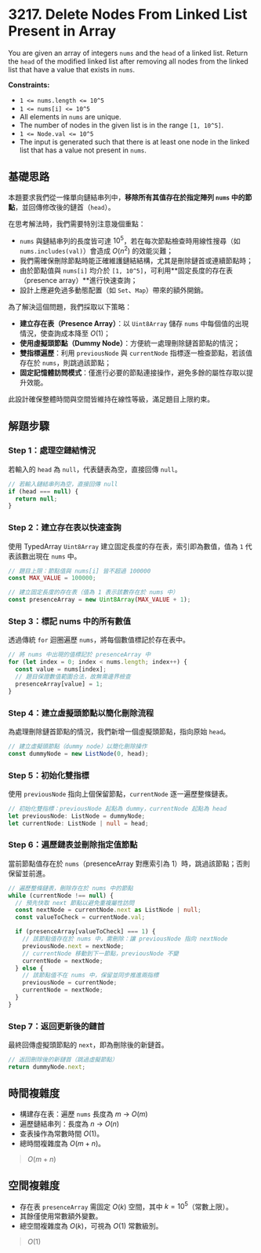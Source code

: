 # 3217. Delete Nodes From Linked List Present in Array

You are given an array of integers `nums` and the `head` of a linked list. 
Return the `head` of the modified linked list after removing all nodes from the linked list that have a value that exists in `nums`.

**Constraints:**

- `1 <= nums.length <= 10^5`
- `1 <= nums[i] <= 10^5`
- All elements in `nums` are unique.
- The number of nodes in the given list is in the range `[1, 10^5]`.
- `1 <= Node.val <= 10^5`
- The input is generated such that there is at least one node in the linked list that has a value not present in `nums`.

## 基礎思路

本題要求我們從一條單向鏈結串列中，**移除所有其值存在於指定陣列 `nums` 中的節點**，並回傳修改後的鏈首（`head`）。

在思考解法時，我們需要特別注意幾個重點：

- `nums` 與鏈結串列的長度皆可達 $10^5$，若在每次節點檢查時用線性搜尋（如 `nums.includes(val)`）會造成 $O(n^2)$ 的效能災難；
- 我們需確保刪除節點時能正確維護鏈結結構，尤其是刪除鏈首或連續節點時；
- 由於節點值與 `nums[i]` 均介於 `[1, 10^5]`，可利用**固定長度的存在表（presence array）**進行快速查詢；
- 設計上應避免過多動態配置（如 `Set`、`Map`）帶來的額外開銷。

為了解決這個問題，我們採取以下策略：

- **建立存在表（Presence Array）**：以 `Uint8Array` 儲存 `nums` 中每個值的出現情況，使查詢成本降至 $O(1)$；
- **使用虛擬頭節點（Dummy Node）**：方便統一處理刪除鏈首節點的情況；
- **雙指標遍歷**：利用 `previousNode` 與 `currentNode` 指標逐一檢查節點，若該值存在於 `nums`，則跳過該節點；
- **固定記憶體訪問模式**：僅進行必要的節點連接操作，避免多餘的屬性存取以提升效能。

此設計確保整體時間與空間皆維持在線性等級，滿足題目上限約束。

## 解題步驟

### Step 1：處理空鏈結情況

若輸入的 `head` 為 `null`，代表鏈表為空，直接回傳 `null`。

```typescript
// 若輸入鏈結串列為空，直接回傳 null
if (head === null) {
  return null;
}
```

### Step 2：建立存在表以快速查詢

使用 TypedArray `Uint8Array` 建立固定長度的存在表，索引即為數值，值為 `1` 代表該數出現在 `nums` 中。

```typescript
// 題目上限：節點值與 nums[i] 皆不超過 100000
const MAX_VALUE = 100000;

// 建立固定長度的存在表（值為 1 表示該數存在於 nums 中）
const presenceArray = new Uint8Array(MAX_VALUE + 1);
```

### Step 3：標記 nums 中的所有數值

透過傳統 `for` 迴圈遍歷 `nums`，將每個數值標記於存在表中。

```typescript
// 將 nums 中出現的值標記於 presenceArray 中
for (let index = 0; index < nums.length; index++) {
  const value = nums[index];
  // 題目保證數值範圍合法，故無需邊界檢查
  presenceArray[value] = 1;
}
```

### Step 4：建立虛擬頭節點以簡化刪除流程

為處理刪除鏈首節點的情況，我們新增一個虛擬頭節點，指向原始 `head`。

```typescript
// 建立虛擬頭節點（dummy node）以簡化刪除操作
const dummyNode = new ListNode(0, head);
```

### Step 5：初始化雙指標

使用 `previousNode` 指向上個保留節點，`currentNode` 逐一遍歷整條鏈表。

```typescript
// 初始化雙指標：previousNode 起點為 dummy，currentNode 起點為 head
let previousNode: ListNode = dummyNode;
let currentNode: ListNode | null = head;
```

### Step 6：遍歷鏈表並刪除指定值節點

當前節點值存在於 `nums`（presenceArray 對應索引為 1）時，跳過該節點；否則保留並前進。

```typescript
// 遍歷整條鏈表，刪除存在於 nums 中的節點
while (currentNode !== null) {
  // 預先快取 next 節點以避免重複屬性訪問
  const nextNode = currentNode.next as ListNode | null;
  const valueToCheck = currentNode.val;

  if (presenceArray[valueToCheck] === 1) {
    // 該節點值存在於 nums 中，需刪除：讓 previousNode 指向 nextNode
    previousNode.next = nextNode;
    // currentNode 移動到下一節點，previousNode 不變
    currentNode = nextNode;
  } else {
    // 該節點值不在 nums 中，保留並同步推進兩指標
    previousNode = currentNode;
    currentNode = nextNode;
  }
}
```

### Step 7：返回更新後的鏈首

最終回傳虛擬頭節點的 `next`，即為刪除後的新鏈首。

```typescript
// 返回刪除後的新鏈首（跳過虛擬節點）
return dummyNode.next;
```

## 時間複雜度

- 構建存在表：遍歷 `nums` 長度為 $m$ → $O(m)$
- 遍歷鏈結串列：長度為 $n$ → $O(n)$
- 查表操作為常數時間 $O(1)$。
- 總時間複雜度為 $O(m + n)$。

> $O(m + n)$

## 空間複雜度

- 存在表 `presenceArray` 需固定 $O(k)$ 空間，其中 $k = 10^5$（常數上限）。
- 其餘僅使用常數額外變數。
- 總空間複雜度為 $O(k)$，可視為 $O(1)$ 常數級別。

> $O(1)$
